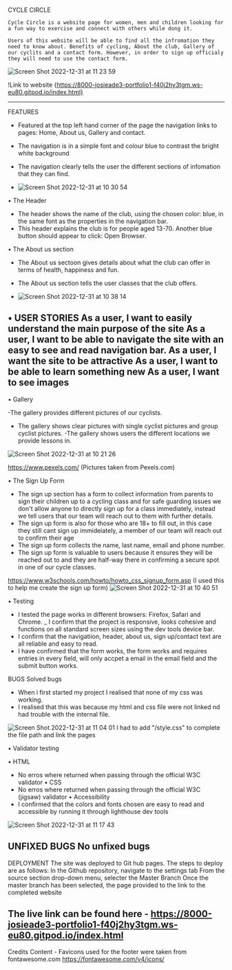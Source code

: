 CYCLE CIRCLE

    Cycle Circle is a website page for women, men and children looking for a fun way to exercise and connect with others while dong it.

    Users of this website will be able to find all the infromation they need to know about. Benefits of cycling, About the club, Gallery of our cyclits and a contact form. However, in order to sign up officialy they will need to use the contact form. 
    
 ![Screen Shot 2022-12-31 at 11 23 59](https://user-images.githubusercontent.com/116975650/210134957-d0f1172a-ca7b-4ae1-ae67-2ed14cc114c3.png)



 !Link to website {https://8000-josieade3-portfolio1-f40j2hy3tgm.ws-eu80.gitpod.io/index.html}

-----------------------------------------------------------------------------------------------------------------------------
FEATURES
- Featured at the top left hand corner of the page the navigation links to pages: Home, About us, Gallery and contact.
- The navigation is in a simple font and colour blue to contrast the bright white background
- The navigation clearly tells the user the different sections of infomation that they can find.

- ![Screen Shot 2022-12-31 at 10 30 54](https://user-images.githubusercontent.com/116975650/210133518-d97e7c89-a71e-44c9-89d6-dcc027b6b364.png)

 • The Header
 - The header shows the name of the club, using the chosen color: blue, in the same font as the properties in the navigation bar.
 - This header explains the club is for people aged 13-70.
Another blue button should appear to click: Open Browser.

 • The About us section
- The About us sectoon gives details about what the club can offer in terms of health, happiness and fun.
- The About us section tells the user classes that the club offers.

- ![Screen Shot 2022-12-31 at 10 38 14](https://user-images.githubusercontent.com/116975650/210133715-1337bb88-13e1-4360-a41b-d74828a4339f.png)

• USER STORIES
As a user, I want to easily understand the main purpose of the site
As a user, I want to be able to navigate the site with an easy to see and read navigation bar.
As a user, I want the site to be attractive
As a user, I want to be able to learn something new
As a user, I want to see images 
------------------------------------------------------------------------------------------------------------------------------
• Gallery

-The gallery provides different pictures of our cyclists.
- The gallery shows clear pictures with single cyclist pictures and group cyclist pictures.
-The gallery shows users the different locations we provide lessons in.

![Screen Shot 2022-12-31 at 10 21 26](https://user-images.githubusercontent.com/116975650/210134049-d724357c-8238-4e63-adb7-4358a38505d5.png)

https://www.pexels.com/ (Pictures taken from Pexels.com)

• The Sign Up Form
- The sign up section has a form to collect information from parents to sign their children up to a cycling class and for safe guarding issues we don't allow anyone to directly sign up for a class immediately, instead we tell users that our team will reach out to them with further details.
- The sign up form is also for those who are 18+ to fill out, in this case they still cant sign up immideiately, a member of our team will reach out to confirm their age
- The sign up form collects the name, last name, email and phone number.
- The sign up form is valuable to users because it ensures they will be reached out to and they are half-way there in confirming a secure spot in one of our cycle classes.

https://www.w3schools.com/howto/howto_css_signup_form.asp (I used this to help me create the sign up form)
![Screen Shot 2022-12-31 at 10 40 51](https://user-images.githubusercontent.com/116975650/210133898-0807d2a4-98f0-4924-ae99-53d4f3231394.png)

• Testing
- I tested the page works in different browsers: Firefox, Safari and Chrome.
_ I confirm that the project is responsive, looks cohesive and functions on all standard screen sizes using 
the dev tools device bar.
- I confirm that the navigatiion, header, about us, sign up/contact text are all reliable and 
easy to read.
- I have confirmed that the form works, the form works and requires entries in every field, will only accpet a
email in the email field and the submit button works.

BUGS
Solved bugs
- When i first started my project I realised that none of my css was working.
- I realised that this was because my html and css file were not linked nd had trouble with the internal file.

![Screen Shot 2022-12-31 at 11 04 01](https://user-images.githubusercontent.com/116975650/210134451-88b24d68-d0ad-4196-9811-fad069ba3240.png)
I had to add "/style.css" to complete the file path and link the pages

• Validator testing

• HTML
- No erros where returned when passing through the official W3C validator
• CSS
- No erros where returned when passing through the official W3C (jigsaw) validator
• Accessibility
 - I confirmed that the colors and fonts chosen are easy to read and accessible by running it through lighthouse dev tools

![Screen Shot 2022-12-31 at 11 17 43](https://user-images.githubusercontent.com/116975650/210134757-0bf0049f-7df6-43a0-a00b-85071cae09c9.png)

UNFIXED BUGS
No unfixed bugs
------------------------------------------------------------------------------------------------------------
DEPLOYMENT
The site was deployed to Git hub pages. The steps to deploy are as follows:
In the Github repository, navigate to the settings tab
From the source section drop-down menu, selecter the Master Branch
Once the master branch has been selected, the page provided to the link to the completed website

The live link can be found here - https://8000-josieade3-portfolio1-f40j2hy3tgm.ws-eu80.gitpod.io/index.html
----------------------------------------------------------------------------------------------------------
Credits
Content -
Favicons used for the footer were taken from fontawesome.com https://fontawesome.com/v4/icons/
